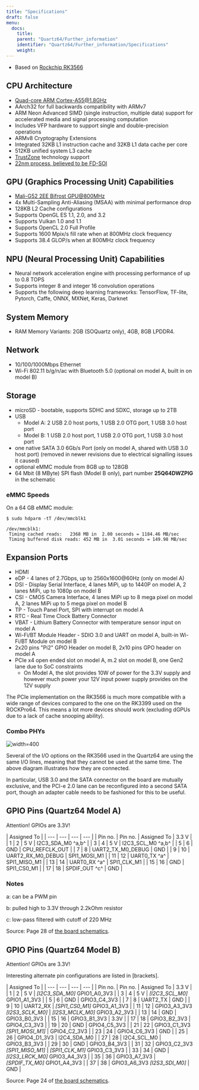 ```yaml
---
title: "Specifications"
draft: false
menu:
  docs:
    title:
    parent: "Quartz64/Further_information"
    identifier: "Quartz64/Further_information/Specifications"
    weight: 
---
```


* Based on [Rockchip RK3566](https://www.rock-chips.com/a/en/products/RK35_Series/2021/0113/1274.html)

## CPU Architecture

* [Quad-core ARM Cortex-A55@1.8GHz](https://developer.arm.com/ip-products/processors/cortex-a/cortex-a55)
* AArch32 for full backwards compatibility with ARMv7
* ARM Neon Advanced SIMD (single instruction, multiple data) support for accelerated media and signal processing computation
* Includes VFP hardware to support single and double-precision operations
* ARMv8 Cryptography Extensions
* Integrated 32KB L1 instruction cache and 32KB L1 data cache per core
* 512KB unified system L3 cache
* [TrustZone](https://developer.arm.com/ip-products/security-ip/trustzone) technology support
* [22nm process, believed to be FD-SOI](https://www.cnx-software.com/2020/12/01/rockchip-rk3568-processor-to-power-edge-computing-and-nvr-applications)

## GPU (Graphics Processing Unit) Capabilities

* [Mali-G52 2EE Bifrost GPU@800MHz](https://developer.arm.com/ip-products/graphics-and-multimedia/mali-gpus/mali-g52-gpu)
* 4x Multi-Sampling Anti-Aliasing (MSAA) with minimal performance drop
* 128KB L2 Cache configurations
* Supports OpenGL ES 1.1, 2.0, and 3.2
* Supports Vulkan 1.0 and 1.1
* Supports OpenCL 2.0 Full Profile
* Supports 1600 Mpix/s fill rate when at 800MHz clock frequency
* Supports 38.4 GLOP/s when at 800MHz clock frequency

## NPU (Neural Processing Unit) Capabilities

* Neural network acceleration engine with processing performance of up to 0.8 TOPS
* Supports integer 8 and integer 16 convolution operations
* Supports the following deep learning frameworks: TensorFlow, TF-lite, Pytorch, Caffe, ONNX, MXNet, Keras, Darknet

## System Memory

* RAM Memory Variants: 2GB (SOQuartz only), 4GB, 8GB LPDDR4.

## Network

* 10/100/1000Mbps Ethernet
* Wi-Fi 802.11 b/g/n/ac with Bluetooth 5.0 (optional on model A, built in on model B)

## Storage

* microSD - bootable, supports SDHC and SDXC, storage up to 2TB
* USB
  * Model A: 2 USB 2.0 host ports, 1 USB 2.0 OTG port, 1 USB 3.0 host port
  * Model B: 1 USB 2.0 host port, 1 USB 2.0 OTG port, 1 USB 3.0 host port
* one native SATA 3.0 6Gb/s Port (only on model A, shared with USB 3.0 host port) (removed in newer revisions due to electrical signalling issues it caused)
* optional eMMC module from 8GB up to 128GB
* 64 Mbit (8 MByte) SPI flash (Model B only), part number **25Q64DWZPIG** in the schematic

### eMMC Speeds

On a 64 GB eMMC module:

```console
$ sudo hdparm -tT /dev/mmcblk1
```

    /dev/mmcblk1:
     Timing cached reads:   2368 MB in  2.00 seconds = 1184.46 MB/sec
     Timing buffered disk reads: 452 MB in  3.01 seconds = 149.98 MB/sec

## Expansion Ports

* HDMI
* eDP - 4 lanes of 2.7Gbps, up to 2560x1600@60Hz (only on model A)
* DSI - Display Serial Interface, 4 lanes MiPi, up to 1440P on model A, 2 lanes MiPi, up to 1080p on model B
* CSI - CMOS Camera Interface, 4 lanes MiPi up to 8 mega pixel on model A, 2 lanes MiPi up to 5 mega pixel on model B
* TP - Touch Panel Port, SPI with interrupt on model A
* RTC - Real Time Clock Battery Connector
* VBAT - Lithium Battery Connector with temperature sensor input on model A
* Wi-Fi/BT Module Header - SDIO 3.0 and UART on model A, built-in Wi-Fi/BT Module on model B
* 2x20 pins "Pi2" GPIO Header on model B, 2x10 pins GPO header on model A
* PCIe x4 open ended slot on model A, m.2 slot on model B, one Gen2 lane due to SoC constraints
  * On Model A, the slot provides 10W of power for the 3.3V supply and however much power your 12V input power supply provides on the 12V supply

The PCIe implementation on the RK3566 is much more compatible with a wide range of devices compared to the one on the RK3399 used on the ROCKPro64. This means a lot more devices should work (excluding dGPUs due to a lack of cache snooping ability).

### Combo PHYs

![width=400](/documentation/images/rk3566_phy.png)

Several of the I/O options on the RK3566 used in the Quartz64 are using the same I/O lines, meaning that they cannot be used at the same time. The above diagram illustrates how they are connected.

In particular, USB 3.0 and the SATA connector on the board are mutually exclusive, and the PCI-e 2.0 lane can be reconfigured into a second SATA port, though an adapter cable needs to be fashioned for this to be useful.

## GPIO Pins (Quartz64 Model A)

Attention! GPIOs are 3.3V!

| Assigned To |
| --- | --- | --- | --- |
| Pin no. | Pin no. | Assigned To | 3.3 V |
| 1 | 2 | 5 V | I2C3_SDA_M0 ^a,b^ |
| 3 | 4 | 5 V | I2C3_SCL_M0 ^a,b^ |
| 5 | 6 | GND | CPU_REFCLK_OUT |
| 7 | 8 | UART2_TX_M0_DEBUG | GND |
| 9 | 10 | UART2_RX_M0_DEBUG | SPI1_MOSI_M1 |
| 11 | 12 | UART0_TX ^a^ | SPI1_MISO_M1 |
| 13 | 14 | UART0_RX ^a^ | SPI1_CLK_M1 |
| 15 | 16 | GND | SPI1_CS0_M1 |
| 17 | 18 | SPDIF_OUT ^c^ | GND |

### Notes

a: can be a PWM pin

b: pulled high to 3.3V through 2.2kOhm resistor

c: low-pass filtered with cutoff of 220 MHz

Source: Page 28 of [the board schematics](https://wiki.pine64.org/wiki/File:Quartz64_model-A_schematic_v1.0_20201215.pdf).

## GPIO Pins (Quartz64 Model B)

Attention! GPIOs are 3.3V!

Interesting alternate pin configurations are listed in [brackets].

| Assigned To |
| --- | --- | --- | --- |
| Pin no. | Pin no. | Assigned To | 3.3 V |
| 1 | 2 | 5 V | _[I2C3_SDA_M0]_ GPIO1_A0_3V3 |
| 3 | 4 | 5 V | _[I2C3_SCL_M0]_ GPIO1_A1_3V3 |
| 5 | 6 | GND | GPIO3_C4_3V3 |
| 7 | 8 | UART2_TX | GND |
| 9 | 10 | UART2_RX | _[SPI1_CS0_M1]_ GPIO3_A1_3V3 |
| 11 | 12 | GPIO3_A3_3V3 _[I2S3_SCLK_M0]_ | _[I2S3_MCLK_M0]_ GPIO3_A2_3V3 |
| 13 | 14 | GND | GPIO3_B0_3V3 |
| 15 | 16 | GPIO3_B1_3V3 | 3.3V |
| 17 | 18 | GPIO3_B2_3V3 | GPIO4_C3_3V3 |
| 19 | 20 | GND | GPIO4_C5_3V3 |
| 21 | 22 | GPIO3_C1_3V3 _[SPI1_MOSI_M1]_ | GPIO4_C2_3V3 |
| 23 | 24 | GPIO4_C6_3V3 | GND |
| 25 | 26 | GPIO4_D1_3V3 | I2C4_SDA_M0 |
| 27 | 28 | I2C4_SCL_M0 | GPIO3_B3_3V3 |
| 29 | 30 | GND | GPIO3_B4_3V3 |
| 31 | 32 | GPIO3_C2_3V3 _[SPI1_MISO_M1]_ | _[SPI1_CLK_M1]_ GPIO3_C3_3V3 |
| 33 | 34 | GND | _[I2S3_LRCK_M0]_ GPIO3_A4_3V3 |
| 35 | 36 | GPIO3_A7_3V3 | _[SPDIF_TX_M0]_ GPIO1_A4_3V3 |
| 37 | 38 | GPIO3_A6_3V3 _[I2S3_SDI_M0]_ | GND |

Source: Page 24 of [the board schematics](https://files.pine64.org/doc/quartz64/Quartz64_model-B_Schematic-V1.3_20220124.pdf).
